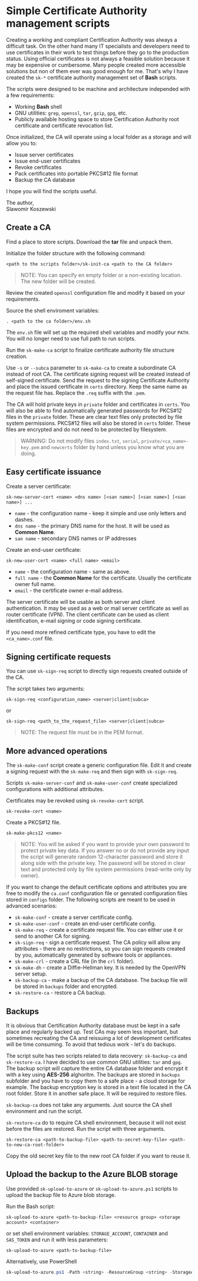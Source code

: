 # Simple Certificate Authority management scripts

Creating a working and compliant Certification Authority was always a difficult task. On the other hand many IT
specialists and developers need to use certificates in their work to test things before they go to the production
status. Using official certificates is not always a feasible solution because it may be expensive or cumbersome. Many
people created more accessible solutions but non of them ever was good enough for me. That's why I have created
the `sk-*` certificate authority management set of **Bash** scripts.

The scripts were designed to be machine and architecture independed with a few requirements:

* Working **Bash** shell
* GNU utilities: `grep`, `openssl`, `tar`, `gzip`, `gpg`, etc.
* Publicly available hosting space to store Certification Authority root certificate and certificate revocation list.

Once initialized, the CA will operate using a local folder as a storage and will allow you to:

* Issue server certificates
* Issue end-user certificates
* Revoke certificates
* Pack certificates into portable PKCS#12 file format
* Backup the CA database

I hope you will find the scripts useful.

The author,  
Slawomir Koszewski

## Create a CA

Find a place to store scripts. Download the **tar** file and unpack them.

Initialize the folder structure with the following command:

```
<path to the scripts folder>/sk-init-ca <path to the CA folder>
```

> NOTE: You can specify en empty folder or a non-existing location. The new folder will be created.

Review the created `openssl` configuration file and modify it based on your requirements.

Source the shell enviroment variables:

```
. <path to the ca folder>/env.sh
```

The `env.sh` file will set up the required shell variables and modify your `PATH`. You will no longer need to use full
path to run scripts.

Run the `sk-make-ca` script to finalize certificate authority file structure creation.

Use `-s` or `--subca` parameter to `sk-make-ca` to create a subordinate CA instead of root CA. The certificate signing
request will be created instead of self-signed certificate. Send the request to the signing Certificate Authority and
place the issued certificate in `certs` directory. Keep the same name as the request file has. Replace the `.req` suffix
with the `.pem`.

The CA will hold private keys in `private` folder and certificates in `certs`. You will also be able to find
automatically generated passwords for PKCS#12 files in the `private` folder. These are clear text files only protected
by file system permissions. PKCS#12 files will also be stored in `certs` folder. These files are encrypted and do not
need to be protected by filesystem.

> WARNING: Do not modify files `index.txt`, `serial`, `private/<ca_name>-key.pem` and `newcerts` folder by hand unless
> you know what you are doing.

## Easy certificate issuance

Create a server certificate:

```
sk-new-server-cert <name> <dns name> [<san name>] [<san name>] [<san name>] ...
```

* `name` - the configuration name - keep it simple and use only letters and dashes.
* `dns name` - the primary DNS name for the host. It will be used as **Common Name**.
* `san name` - secondary DNS names or IP addresses

Create an end-user certificate:

```
sk-new-user-cert <name> <full name> <email>
```

* `name` - the configuration name - same as above.
* `full name` - the **Common Name** for the certificate. Usually the certificate owner full name.
* `email` - the certificate owner e-mail address.

The server certificate will be usable as both server and client authentication. It may be used as a web or mail server
certificate as well as router certificate (VPN). The client certificate can be used as client identification, e-mail
signing or code signing certificate.

If you need more refined certificate type, you have to edit the `<ca_name>.conf` file.

## Signing certificate requests

You can use `sk-sign-req` script to directly sign requests created outside of the CA.

The script takes two arguments:

```
sk-sign-req <configuration_name> <server|client|subca>
```

or

```
sk-sign-req <path_to_the_request_file> <server|client|subca>
```

> NOTE: The request file must be in the PEM format.

## More advanced operations

The `sk-make-conf` script create a generic configuration file. Edit it and create a signing request with
the `sk-make-req` and then sign with `sk-sign-req`.

Scripts `sk-make-server-conf` and `sk-make-user-conf` create specialized configurations with additional attributes.

Certificates may be revoked using `sk-revoke-cert` script.

```
sk-revoke-cert <name>
```

Create a PKCS#12 file.

```
sk-make-pkcs12 <name>
```

> NOTE: You will be asked if you want to provide your own password to protect private key data. If you answer no or do
> not provide any input the script will generate random 12-character password and store it along side with the private
> key. The password will be stored in clear text and protected only by file system permissions (read-write only by owner).

If you want to change the default certificate options and attributes you are free to modify the `ca.conf` configuration
file or genrated configuration files stored in `configs` folder. The following scripts are meant to be used in advanced
scenarios:

* `sk-make-conf` - create a server certificate config.
* `sk-make-user-conf` - create an end-user certificate config.
* `sk-make-req` - create a certificate request file. You can either use it or send to another CA for signing.
* `sk-sign-req` - sign a certificate request. The CA policy will allow any attributes - there are no restrictions, so
  you can sign requests created by you, automatically generated by software tools or appliances.
* `sk-make-crl` - create a CRL file (in the `crl` folder).
* `sk-make-dh` - create a Diffie-Hellman key. It is needed by the OpenVPN server setup.
* `sk-backup-ca` - make a backup of the CA database. The backup file will be stored in `backups` folder and encrypted.
* `sk-restore-ca` - restore a CA backup.

## Backups

It is obvious that Certification Authority database must be kept in a safe place and regularly backed up. Test CAs may
seem less important, but sometimes recreating the CA and reissuing a lot of development certificates will be time
consuming. To avoid that tedious work - let's do backups.

The script suite has two scripts related to data recovery: `sk-backup-ca` and `sk-restore-ca`. I have decided to use
common GNU utilities: `tar` and `gpg`. The backup script will capture the entire CA database folder and encrypt it with
a key using **AES-256** alghoritm. The backups are stored in `backups` subfolder and you have to copy them to a safe
place - a cloud storage for example. The backup encryption key is stored in a text file located in the CA root folder.
Store it in another safe place. It will be required to restore files.

`sk-backup-ca` does not take any arguments. Just source the CA shell environment and run the script.

`sk-restore-ca` do to require CA shell environment, because it will not exist before the files are restored. Run the
script with three arguments.

```
sk-restore-ca <path-to-backup-file> <path-to-secret-key-file> <path-to-new-ca-root-folder>
```

Copy the old secret key file to the new root CA folder if you want to reuse it.

## Upload the backup to the Azure BLOB storage

Use provided `sk-upload-to-azure` or `sk-upload-to-azure.ps1` scripts to upload the backup file to Azure blob storage.

Run the Bash script:

```
sk-upload-to-azure <path-to-backup-file> <resource group> <storage account> <container>
```

or set shell environment variables: `STORAGE_ACCOUNT`, `CONTAINER` and `SAS_TOKEN` and run it with less parameters:

```
sk-upload-to-azure <path-to-backup-file>
```

Alternatively, use PowerShell

```powershell
sk-upload-to-azure.ps1 -Path <string> -ResourceGroup <string> -StorageAccount <string> -Container <string>
```

